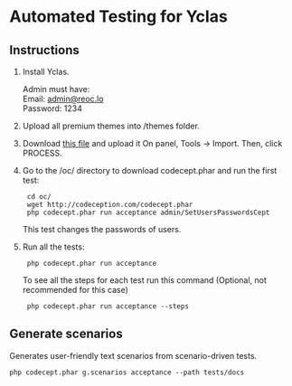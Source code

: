 # Automated Testing for Yclas

## Instructions


1. Install Yclas. 

    Admin must have:<br>
    Email: admin@reoc.lo<br>
    Password: 1234


2. Upload all premium themes into /themes folder.


3. Download [this file](https://cdn.rawgit.com/yclas/yclas/master/install/samples/import/ads.csv) and upload it On panel, Tools -> Import. Then, click PROCESS. 


4. Go to the /oc/ directory to download codecept.phar and run the first test:

		cd oc/
		wget http://codeception.com/codecept.phar
        php codecept.phar run acceptance admin/SetUsersPasswordsCept


    This test changes the passwords of users.


5. Run all the tests:

        php codecept.phar run acceptance

    To see all the steps for each test run this command (Optional, not recommended for this case)

        php codecept.phar run acceptance --steps



    
## Generate scenarios

Generates user-friendly text scenarios from scenario-driven tests.

    php codecept.phar g.scenarios acceptance --path tests/docs
    

    

